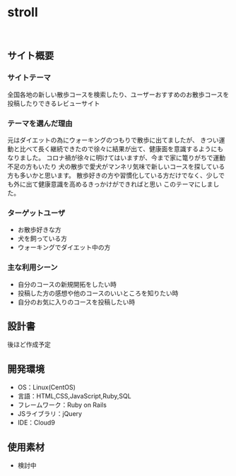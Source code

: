 # stroll
​
## サイト概要
### サイトテーマ
全国各地の新しい散歩コースを検索したり、ユーザーおすすめのお散歩コースを投稿したりできるレビューサイト
​
### テーマを選んだ理由
元はダイエットの為にウォーキングのつもりで散歩に出てましたが、
きつい運動と比べて長く継続できたので徐々に結果が出て、健康面を意識するようにも
なりました。
コロナ禍が徐々に明けてはいますが、今まで家に篭りがちで運動不足の方もいたり
犬の散歩で愛犬がマンネリ気味で新しいコースを探している方も多いかと思います。
散歩好きの方や習慣化している方だけでなく、少しでも外に出て健康意識を高めるきっかけができればと思い
このテーマにしました。
​
### ターゲットユーザ
- お散歩好きな方
- 犬を飼っている方
- ウォーキングでダイエット中の方
​
### 主な利用シーン
- 自分のコースの新規開拓をしたい時
- 投稿した方の感想や他のコースのいいところを知りたい時
- 自分のお気に入りのコースを投稿したい時
​
## 設計書
後ほど作成予定
​
## 開発環境
- OS：Linux(CentOS)
- 言語：HTML,CSS,JavaScript,Ruby,SQL
- フレームワーク：Ruby on Rails
- JSライブラリ：jQuery
- IDE：Cloud9
​
## 使用素材
- 検討中